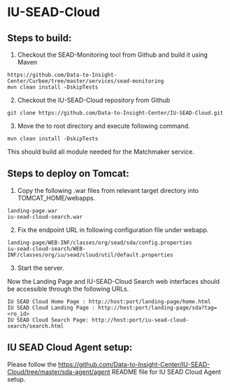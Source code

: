 IU-SEAD-Cloud 
============

Steps to build:
---------------
1) Checkout the SEAD-Monitoring tool from Github and build it using Maven
~~~
https://github.com/Data-to-Insight-Center/Curbee/tree/master/services/sead-monitoring
mvn clean install -DskipTests
~~~
2) Checkout the IU-SEAD-Cloud repository from Github
~~~
git clone https://github.com/Data-to-Insight-Center/IU-SEAD-Cloud.git
~~~
3) Move the to root directory and execute following command.
~~~
mvn clean install -DskipTests
~~~
This should build all module needed for the Matchmaker service.

Steps to deploy on Tomcat:
--------------------------

1) Copy the following .war files from relevant target directory into TOMCAT_HOME/webapps.
~~~
landing-page.war
iu-sead-cloud-search.war
~~~

2) Fix the endpoint URL in following configuration file under webapp.
~~~
landing-page/WEB-INF/classes/org/sead/sda/config.properties
iu-sead-cloud-search/WEB-INF/classes/org/iu/sead/cloud/util/default.properties
~~~

3) Start the server.

Now the Landing Page and IU-SEAD-Cloud Search web interfaces should be accessible through the following URLs.
~~~
IU SEAD Cloud Home Page : http://host:port/landing-page/home.html
IU SEAD Cloud Landing Page : http://host:port/landing-page/sda?tag=<ro_id>
IU SEAD Cloud Search Page: http://host:port/iu-sead-cloud-search/search.html
~~~

IU SEAD Cloud Agent setup:
--------------------------

Please follow the https://github.com/Data-to-Insight-Center/IU-SEAD-Cloud/tree/master/sda-agent/agent README file for IU SEAD Cloud Agent setup.
